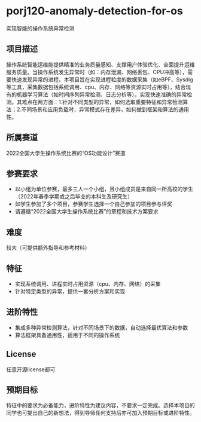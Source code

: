# porj120-anomaly-detection-for-os
实现智能的操作系统异常检测  

## 项目描述

操作系统智能运维能提供精准的业务质量感知、支撑用户体验优化、全面提升运维服务质量。当操作系统发生异常时（如：内存泄漏、网络丢包、CPU冲高等），需要快速发现异常的进程。本项目旨在实现进程粒度的数据采集（如eBPF、Sysdig等工具，采集数据包括系统调用、cpu、内存、网络等资源实时占用等），结合现有的机器学习算法（如时间序列异常检测、日志分析等），实现快速准确的异常检测。其难点在两方面：1.针对不同类型的异常，如何选取重要特征和异常检测算法；2.不同场景和应用负载时，异常模式存在差异，如何做到框架和算法的通用性。

## 所属赛道

2022全国大学生操作系统比赛的“OS功能设计”赛道

## 参赛要求

- 以小组为单位参赛，最多三人一个小组，且小组成员是来自同一所高校的学生（2022年春季学期或之后毕业的本科生及研究生）
- 如学生参加了多个项目，参赛学生选择一个自己参加的项目参与评奖
- 请遵循“2022全国大学生操作系统比赛”的章程和技术方案要求

## 难度

较大（可提供额外指导和参考材料）

## 特征

- 实现系统调用、进程实时占用资源（cpu、内存、网络）的采集
- 针对特定类型的异常，提供一套分析方案和实现


## 进阶特性

- 集成多种异常检测算法，针对不同场景下的数据，自动选择最优算法和参数
- 算法框架具备通用性，适用于不同的操作系统

## License

任意开源license都可

## 预期目标

特征中的要求为必备能力，进阶特性为建议内容，不要求一定完成。选择本项目的同学也可提出自己的新想法，得到导师任何支持后亦可加入预期目标或进阶特性。 
